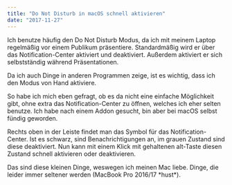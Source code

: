 ```yaml
---
title: "Do Not Disturb in macOS schnell aktivieren"
date: "2017-11-27"
---
```


Ich benutze häufig den Do Not Disturb Modus, da ich mit meinem Laptop regelmäßig vor einem Publikum präsentiere. Standardmäßig wird er über das Notification-Center aktiviert und deaktiviert. Außerdem aktiviert er sich selbstständig während Präsentationen.

Da ich auch Dinge in anderen Programmen zeige, ist es wichtig, dass ich den Modus von Hand aktiviere.

So habe ich mich eben gefragt, ob es da nicht eine einfache Möglichkeit gibt, ohne extra das Notification-Center zu öffnen, welches ich eher selten benutze. Ich habe nach einem Addon gesucht, bin aber bei macOS selbst fündig geworden.

Rechts oben in der Leiste findet man das Symbol für das Notification-Center. Ist es schwarz, sind Benachrichtigungen an, im grauen Zustand sind diese deaktiviert. Nun kann mit einem Klick mit gehaltenen alt-Taste diesen Zustand schnell aktivieren oder deaktivieren.

Das sind diese kleinen Dinge, weswegen ich meinen Mac liebe. Dinge, die leider immer seltener werden (MacBook Pro 2016/17 \*hust\*).
